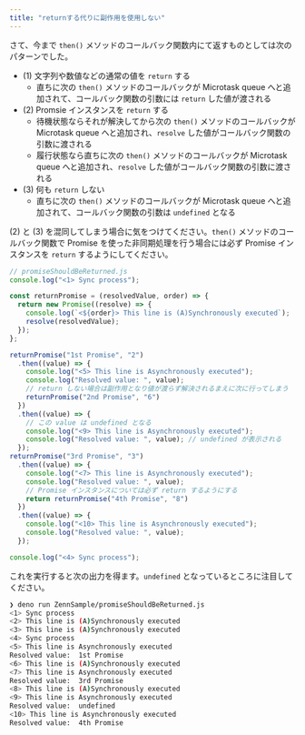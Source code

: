 ```yaml
---
title: "returnする代りに副作用を使用しない"
---
```


さて、今まで `then()` メソッドのコールバック関数内にて返すものとしては次のパターンでした。

- (1) 文字列や数値などの通常の値を `return` する
  - 直ちに次の `then()` メソッドのコールバックが Microtask queue へと追加されて、コールバック関数の引数には `return` した値が渡される
- (2) Promsie インスタンスを `return` する
  - 待機状態ならそれが解決してから次の `then()` メソッドのコールバックが Microtask queue へと追加され、`resolve` した値がコールバック関数の引数に渡される
  - 履行状態なら直ちに次の `then()` メソッドのコールバックが Microtask queue へと追加され、`resolve` した値がコールバック関数の引数に渡される
- (3) 何も `return` しない
  - 直ちに次の `then()` メソッドのコールバックが Microtask queue へと追加されて、コールバック関数の引数は `undefined` となる

(2) と (3) を混同してしまう場合に気をつけてください。`then()` メソッドのコールバック関数で Promise を使った非同期処理を行う場合には必ず Promise インスタンスを `return` するようにしてください。

```js
// promiseShouldBeReturned.js
console.log("<1> Sync process");

const returnPromise = (resolvedValue, order) => {
  return new Promise((resolve) => {
    console.log(`<${order}> This line is (A)Synchronously executed`);
    resolve(resolvedValue);
  });
};

returnPromise("1st Promise", "2")
  .then((value) => {
    console.log("<5> This line is Asynchronously executed");
    console.log("Resolved value: ", value);
    // return しない場合は副作用となり値が渡らず解決されるまえに次に行ってしまう
    returnPromise("2nd Promise", "6")
  })
  .then((value) => {
    // この value は undefined となる
    console.log("<9> This line is Asynchronously executed");
    console.log("Resolved value: ", value); // undefined が表示される
  });
returnPromise("3rd Promise", "3")
  .then((value) => {
    console.log("<7> This line is Asynchronously executed");
    console.log("Resolved value: ", value);
    // Promise インスタンスについては必ず return するようにする
    return returnPromise("4th Promise", "8")
  })
  .then((value) => {
    console.log("<10> This line is Asynchronously executed");
    console.log("Resolved value: ", value);
  });

console.log("<4> Sync process");
```

これを実行すると次の出力を得ます。`undefined` となっているところに注目してください。

```sh
❯ deno run ZennSample/promiseShouldBeReturned.js
<1> Sync process
<2> This line is (A)Synchronously executed
<3> This line is (A)Synchronously executed
<4> Sync process
<5> This line is Asynchronously executed
Resolved value:  1st Promise
<6> This line is (A)Synchronously executed
<7> This line is Asynchronously executed
Resolved value:  3rd Promise
<8> This line is (A)Synchronously executed
<9> This line is Asynchronously executed
Resolved value:  undefined
<10> This line is Asynchronously executed
Resolved value:  4th Promise
```
